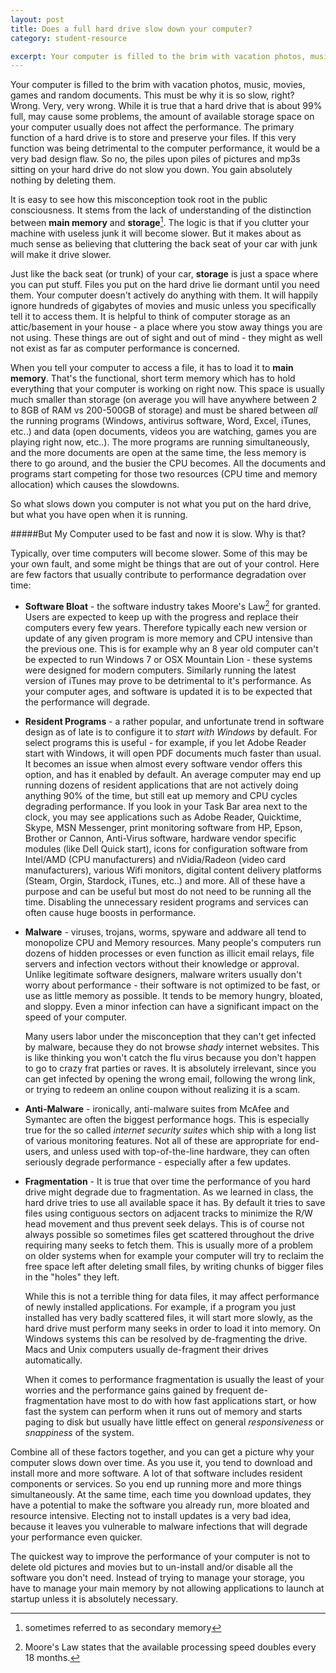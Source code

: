 ```yaml
---
layout: post
title: Does a full hard drive slow down your computer?
category: student-resource

excerpt: Your computer is filled to the brim with vacation photos, music, movies, games and random documents. This must be why it is so slow, right? Wrong. Very, very wrong. While it is true that a hard drive that is about 99% full, may cause some problems, the amount of available storage space on your computer usually does not affect the performance. The primary function of a hard drive is to store and preserve your files. If this very function was being detrimental to the computer performance, it would be a very bad design flaw. So no, the piles upon piles of pictures and mp3s sitting on your hard drive do not slow you down. You gain absolutely nothing by deleting them.
---
```


Your computer is filled to the brim with vacation photos, music, movies, games and random documents. This must be why it is so slow, right? Wrong. Very, very wrong. While it is true that a hard drive that is about 99% full, may cause some problems, the amount of available storage space on your computer usually does not affect the performance. The primary function of a hard drive is to store and preserve your files. If this very function was being detrimental to the computer performance, it would be a very bad design flaw. So no, the piles upon piles of pictures and mp3s sitting on your hard drive do not slow you down. You gain absolutely nothing by deleting them.

It is easy to see how this misconception took root in the public consciousness. It stems from the lack of understanding of the distinction between **main memory** and **storage**[^1]. The logic is that if you clutter your machine with useless junk it will become slower. But it makes about as much sense as believing that cluttering the back seat of your car with junk will make it drive slower.

Just like the back seat (or trunk) of your car, **storage** is just a space where you can put stuff. Files you put on the hard drive lie dormant until you need them. Your computer doesn't actively do anything with them. It will happily ignore hundreds of gigabytes of movies and music unless you specifically tell it to access them. It is helpful to think of computer storage as an attic/basement in your house - a place where you stow away things you are not using. These things are out of sight and out of mind - they might as well not exist as far as computer performance is concerned.

When you tell your computer to access a file, it has to load it to **main memory**. That's the functional, short term memory which has to hold everything that your computer is working on right now. This space is usually much smaller than storage (on average you will have anywhere between 2 to 8GB of RAM vs 200-500GB of storage) and must be shared between *all* the running programs (Windows, antivirus software, Word, Excel, iTunes, etc..) and data (open documents, videos you are watching, games you are playing right now, etc..). The more programs are running simultaneously, and the more documents are open at the same time, the less memory is there to go around, and the busier the CPU becomes. All the documents and programs start competing for those two resources (CPU time and memory allocation) which causes the slowdowns.

So what slows down you computer is not what you put on the hard drive, but what you have open when it is running.

#####But My Computer used to be fast and now it is slow. Why is that?

Typically, over time computers will become slower. Some of this may be your own fault, and some might be things that are out of your control. Here are few factors that usually contribute to performance degradation over time:

* **Software Bloat** - the software industry takes Moore's Law[^2] for granted. Users are expected to keep up with the progress and replace their computers every few years. Therefore typically each new version or update of any given program is more memory and CPU intensive than the previous one. This is for example why an 8 year old computer can't be expected to run Windows 7 or OSX Mountain Lion - these systems were designed for modern computers. Similarly running the latest version of iTunes may prove to be detrimental to it's performance. As your computer ages, and software is updated it is to be expected that the performance will degrade.

* **Resident Programs** - a rather popular, and unfortunate trend in software design as of late is to configure it to *start with Windows* by default. For select programs this is useful - for example, if you let Adobe Reader start with Windows, it will open PDF documents much faster than usual. It becomes an issue when almost every software vendor offers this option, and has it enabled by default. An average computer may end up running dozens of resident applications that are not actively doing anything 90% of the time, but still eat up memory and CPU cycles degrading performance. If you look in your Task Bar area next to the clock, you may see applications such as Adobe Reader, Quicktime, Skype, MSN Messenger, print monitoring software from HP, Epson, Brother or Cannon, Anti-Virus software, hardware vendor specific modules (like Dell Quick start), icons for configuration software from Intel/AMD (CPU manufacturers) and nVidia/Radeon (video card manufacturers), various Wifi monitors, digital content delivery platforms (Steam, Orgin, Stardock, iTunes, etc..) and more. All of these have a purpose and can be useful but most do not need to be running all the time. Disabling the unnecessary resident programs and services can often cause huge boosts in performance.

* **Malware** - viruses, trojans, worms, spyware and addware all tend to monopolize CPU and Memory resources. Many people's computers run dozens of hidden processes or even function as illicit email relays, file servers and infection vectors without their knowledge or approval. Unlike legitimate software designers, malware writers usually don't worry about performance - their software is not optimized to be fast, or use as little memory as possible. It tends to be memory hungry, bloated, and sloppy. Even a minor infection can have a significant impact on the speed of your computer.

  Many users labor under the misconception that they can't get infected by malware, because they do not browse *shady* internet websites. This is like thinking you won't catch the flu virus because you don't happen to go to crazy frat parties or raves. It is absolutely irrelevant, since you can get infected by opening the wrong email, following the wrong link, or trying to redeem an online coupon without realizing it is a scam.

* **Anti-Malware** - ironically, anti-malware suites from McAfee and Symantec are often the biggest performance hogs. This is especially true for the so called *internet security suites* which ship with a long list of various monitoring features. Not all of these are appropriate for end-users, and unless used with top-of-the-line hardware, they can often seriously degrade performance - especially after a few updates.

* **Fragmentation** - It is true that over time the performance of you hard drive might degrade due to fragmentation. As we learned in class, the hard drive tries to use all available space it has. By default it tries to save files using contiguous sectors on adjacent tracks to minimize the R/W head movement and thus prevent seek delays. This is of course not always possible so sometimes files get scattered throughout the drive requiring many seeks to fetch them. This is usually more of a problem on older systems when for example your computer will try to reclaim the free space left after deleting small files, by writing chunks of bigger files in the "holes" they left.

  While this is not a terrible thing for data files, it may affect performance of newly installed applications. For example, if a program you just installed has very badly scattered files, it will start more slowly, as the hard drive must perform many seeks in order to load it into memory. On Windows systems this can be resolved by de-fragmenting the drive. Macs and Unix computers usually de-fragment their drives automatically.

  When it comes to performance fragmentation is usually the least of your worries and the performance gains gained by frequent de-fragmentation have most to do with how fast applications start, or how fast the system can perform when it runs out of memory and starts paging to disk but usually have little effect on general *responsiveness* or *snappiness* of the system. 

Combine all of these factors together, and you can get a picture why your computer slows down over time. As you use it, you tend to download and install more and more software. A lot of that software includes resident components or services. So you end up running more and more things simultaneously. At the same time, each time you download updates, they have a potential to make the software you already run, more bloated and resource intensive. Electing not to install updates is a very bad idea, because it leaves you vulnerable to malware infections that will degrade your performance even quicker.

The quickest way to improve the performance of your computer is not to delete old pictures and movies but to un-install and/or disable all the software you don't need. Instead of trying to manage your storage, you have to manage your main memory by not allowing applications to launch at startup unless it is absolutely necessary.

[^1]: sometimes referred to as secondary memory
[^2]: Moore's Law states that the available processing speed doubles every 18 months.
